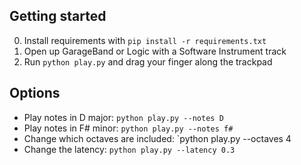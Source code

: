 
## Getting started

0. Install requirements with `pip install -r requirements.txt`
1. Open up GarageBand or Logic with a Software Instrument track
2. Run `python play.py` and drag your finger along the trackpad

## Options

- Play notes in D major: `python play.py --notes D`
- Play notes in F# minor: `python play.py --notes f#`
- Change which octaves are included: `python play.py --octaves 4
- Change the latency: `python play.py --latency 0.3`
